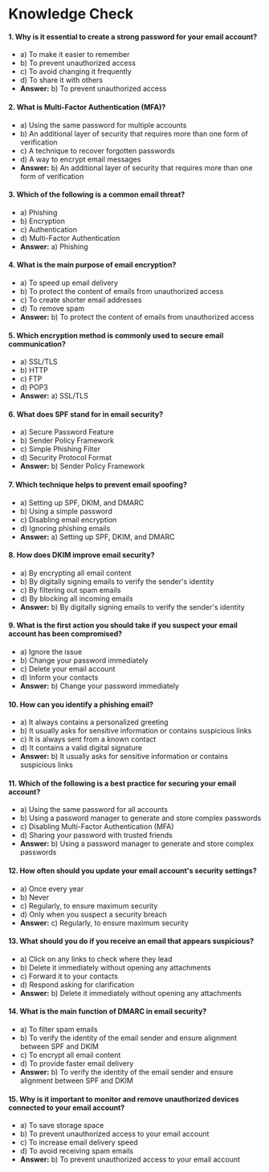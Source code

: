 # Knowledge Check

#### **1. Why is it essential to create a strong password for your email account?**

-   a) To make it easier to remember
-   b) To prevent unauthorized access
-   c) To avoid changing it frequently
-   d) To share it with others
-   **Answer:** b) To prevent unauthorized access

#### **2. What is Multi-Factor Authentication (MFA)?**

-   a) Using the same password for multiple accounts
-   b) An additional layer of security that requires more than one form of verification
-   c) A technique to recover forgotten passwords
-   d) A way to encrypt email messages
-   **Answer:** b) An additional layer of security that requires more than one form of verification

#### **3. Which of the following is a common email threat?**

-   a) Phishing
-   b) Encryption
-   c) Authentication
-   d) Multi-Factor Authentication
-   **Answer:** a) Phishing

#### **4. What is the main purpose of email encryption?**

-   a) To speed up email delivery
-   b) To protect the content of emails from unauthorized access
-   c) To create shorter email addresses
-   d) To remove spam
-   **Answer:** b) To protect the content of emails from unauthorized access

#### **5. Which encryption method is commonly used to secure email communication?**

-   a) SSL/TLS
-   b) HTTP
-   c) FTP
-   d) POP3
-   **Answer:** a) SSL/TLS

#### **6. What does SPF stand for in email security?**

-   a) Secure Password Feature
-   b) Sender Policy Framework
-   c) Simple Phishing Filter
-   d) Security Protocol Format
-   **Answer:** b) Sender Policy Framework

#### **7. Which technique helps to prevent email spoofing?**

-   a) Setting up SPF, DKIM, and DMARC
-   b) Using a simple password
-   c) Disabling email encryption
-   d) Ignoring phishing emails
-   **Answer:** a) Setting up SPF, DKIM, and DMARC

#### **8. How does DKIM improve email security?**

-   a) By encrypting all email content
-   b) By digitally signing emails to verify the sender's identity
-   c) By filtering out spam emails
-   d) By blocking all incoming emails
-   **Answer:** b) By digitally signing emails to verify the sender's identity

#### **9. What is the first action you should take if you suspect your email account has been compromised?**

-   a) Ignore the issue
-   b) Change your password immediately
-   c) Delete your email account
-   d) Inform your contacts
-   **Answer:** b) Change your password immediately

#### **10. How can you identify a phishing email?**

-   a) It always contains a personalized greeting
-   b) It usually asks for sensitive information or contains suspicious links
-   c) It is always sent from a known contact
-   d) It contains a valid digital signature
-   **Answer:** b) It usually asks for sensitive information or contains suspicious links

#### **11. Which of the following is a best practice for securing your email account?**

-   a) Using the same password for all accounts
-   b) Using a password manager to generate and store complex passwords
-   c) Disabling Multi-Factor Authentication (MFA)
-   d) Sharing your password with trusted friends
-   **Answer:** b) Using a password manager to generate and store complex passwords

#### **12. How often should you update your email account's security settings?**

-   a) Once every year
-   b) Never
-   c) Regularly, to ensure maximum security
-   d) Only when you suspect a security breach
-   **Answer:** c) Regularly, to ensure maximum security

#### **13. What should you do if you receive an email that appears suspicious?**

-   a) Click on any links to check where they lead
-   b) Delete it immediately without opening any attachments
-   c) Forward it to your contacts
-   d) Respond asking for clarification
-   **Answer:** b) Delete it immediately without opening any attachments

#### **14. What is the main function of DMARC in email security?**

-   a) To filter spam emails
-   b) To verify the identity of the email sender and ensure alignment between SPF and DKIM
-   c) To encrypt all email content
-   d) To provide faster email delivery
-   **Answer:** b) To verify the identity of the email sender and ensure alignment between SPF and DKIM

#### **15. Why is it important to monitor and remove unauthorized devices connected to your email account?**

-   a) To save storage space
-   b) To prevent unauthorized access to your email account
-   c) To increase email delivery speed
-   d) To avoid receiving spam emails
-   **Answer:** b) To prevent unauthorized access to your email account
<!--stackedit_data:
eyJoaXN0b3J5IjpbLTE4NDg5MTA1OTBdfQ==
-->